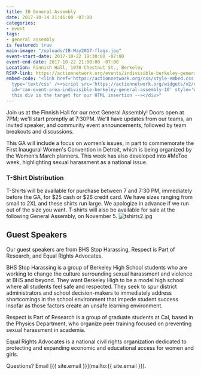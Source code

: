 ```yaml
---
title: IB General Assembly
date: 2017-10-14 21:46:00 -07:00
categories:
- event
tags:
- general assembly
is featured: true
main-image: "/uploads/IB-May2017-flags.jpg"
event-start-date: 2017-10-22 19:30:00 -07:00
event-end-date: 2017-10-22 21:00:00 -07:00
Location: Finnish Hall, 1970 Chestnut St., Berkeley
RSVP-link: https://actionnetwork.org/events/indivisible-berkeley-general-assembly-10?source=website
embed-code: "<link href='https://actionnetwork.org/css/style-embed.css' rel='stylesheet'
  type='text/css' /><script src='https://actionnetwork.org/widgets/v2/event/indivisible-berkeley-general-assembly-10?format=js&source=widget'></script><div
  id='can-event-area-indivisible-berkeley-general-assembly-10' style='width: 100%'><!--
  this div is the target for our HTML insertion --></div>"
---
```


Join us at the Finnish Hall for our next General Assembly! Doors open at 7PM; we'll start promptly at 7:30PM.  We'll have updates from our teams, an invited speaker, and community event announcements, followed by team breakouts and discussions.

This GA will include a focus on women’s issues, in part to commemorate the First Inaugural Women's Convention in Detroit, which is being organized by the Women’s March planners. This week has also developed into #MeToo week, highlighting sexual harassment as a national issue.

### T-Shirt Distribution

T-Shirts will be available for purchase between 7 and 7:30 PM, immediately before the GA, for $25 cash or $26 credit card. We have sizes ranging from small to 2XL and these shirts run large. We apologize in advance if we run out of the size you want. T-shirts will also be available for sale at the following General Assembly, on November 5.
![tshirts2.jpg](/uploads/tshirts2.jpg)

## Guest Speakers

Our guest speakers are from BHS Stop Harassing, Respect is Part of Research, and Equal Rights Advocates.

BHS Stop Harassing is a group of Berkeley High School students who are working to change the culture surrounding sexual harassment and violence at BHS and beyond. They want Berkeley High to be a model high school where all students feel safe and respected. They seek to spur district administrators and school decision-makers to immediately address shortcomings in the school environment that impede student success insofar as those factors create an unsafe learning environment.

Respect is Part of Research is a group of graduate students at Cal, based in the Physics Department, who organize peer training focused on preventing sexual harassment in academia.

Equal Rights Advocates is a national civil rights organization dedicated to protecting and expanding economic and educational access for women and girls.

Questions? Email [{{ site.email }}](mailto:{{ site.email }}).